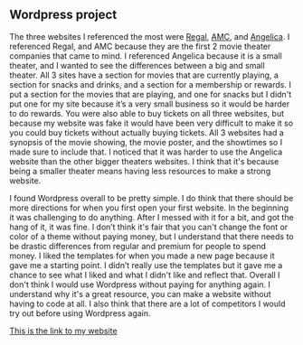 ## Wordpress project



The three websites I referenced the most were [Regal](https://www.regmovies.com/), [AMC](https://www.amctheatres.com/), and [Angelica](https://angelikafilmcenter.com/mosaic/special-values). I referenced Regal, and AMC because they are the first 2 movie theater companies that came to mind. I referenced Angelica because it is a small theater, and I wanted to see the differences between a big and small theater. All 3 sites have a section for movies that are currently playing, a section for snacks and drinks, and a section for a membership or rewards. I put a section for the movies that are playing, and one for snacks but I didn't put one for my site because it’s a very small business so it would be harder to do rewards. You were also able to buy tickets on all three websites, but because my website was fake it would have been very difficult to make it so you could buy tickets without actually buying tickets. All 3 websites had a synopsis of the movie showing, the movie poster, and the showtimes so I made sure to include that. I noticed that it was harder to use the Angelica website than the other bigger theaters websites. I think that it's because being a smaller theater means having less resources to make a strong website. 

I found Wordpress overall to be pretty simple. I do think that there should be more directions for when you first open your first website. In the beginning it was challenging to do anything. After I messed with it for a bit, and got the hang of it, it was fine. I don’t think it's fair that you can't change the font or color of a theme without paying money, but I understand that there needs to be drastic differences from regular and premium for people to spend money. I liked the templates for when you made a new page because it gave me a starting point. I didn’t really use the templates but it gave me a chance to see what I liked and what I didn't like and reflect that. Overall I don't think I would use Wordpress without paying for anything again. I understand why it's a great resource, you can make a website without having to code at all. I also think that there are a lot of competitors I would try out before using Wordpress again. 






[This is the link to my website](https://stardustcinema0.wordpress.com/)
